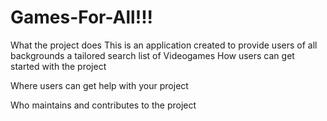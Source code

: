 # Games-For-All!!!

What the project does
This is an application created to provide users of all backgrounds a tailored search list of Videogames 
How users can get started with the project

Where users can get help with your project

Who maintains and contributes to the project
